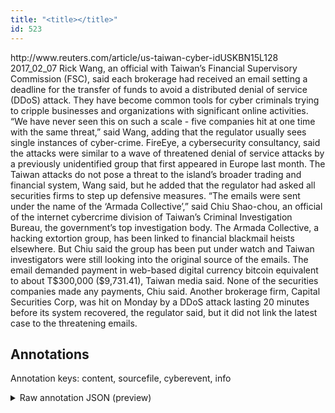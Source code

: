 ```yaml
---
title: "<title></title>"
id: 523
---
```


<title></title>
<source> http://www.reuters.com/article/us-taiwan-cyber-idUSKBN15L128 </source>
<date> 2017_02_07 </date>
<text>
Rick Wang, an official with Taiwan’s Financial Supervisory Commission (FSC), said each brokerage had received an email setting a deadline for the transfer of funds to avoid a distributed denial of service (DDoS) attack.
They have become common tools for cyber criminals trying to cripple businesses and organizations with significant online activities.
“We have never seen this on such a scale - five companies hit at one time with the same threat,” said Wang, adding that the regulator usually sees single instances of cyber-crime.
FireEye, a cybersecurity consultancy, said the attacks were similar to a wave of threatened denial of service attacks by a previously unidentified group that first appeared in Europe last month.
The Taiwan attacks do not pose a threat to the island’s broader trading and financial system, Wang said, but he added that the regulator had asked all securities firms to step up defensive measures.
“The emails were sent under the name of the ‘Armada Collective’,” said Chiu Shao-chou, an official of the internet cybercrime division of Taiwan’s Criminal Investigation Bureau, the government’s top investigation body.
The Armada Collective, a hacking extortion group, has been linked to financial blackmail heists elsewhere.
But Chiu said the group has been put under watch and Taiwan investigators were still looking into the original source of the emails.
The email demanded payment in web-based digital currency bitcoin equivalent to about T$300,000 ($9,731.41), Taiwan media said.
None of the securities companies made any payments, Chiu said.
Another brokerage firm, Capital Securities Corp, was hit on Monday by a DDoS attack lasting 20 minutes before its system recovered, the regulator said, but it did not link the latest case to the threatening emails.
</text>



## Annotations

Annotation keys: content, sourcefile, cyberevent, info

<details>
<summary>Raw annotation JSON (preview)</summary>

```json
{
  "content": "Rick Wang, an official with Taiwan\u2019s Financial Supervisory Commission (FSC), said each brokerage had received an email setting a deadline for the transfer of funds to avoid a distributed denial of service (DDoS) attack. They have become common tools for cyber criminals trying to cripple businesses and organizations with significant online activities. \u201cWe have never seen this on such a scale - five companies hit at one time with the same threat,\u201d said Wang, adding that the regulator usually sees single instances of cyber-crime. FireEye, a cybersecurity consultancy, said the attacks were similar to a wave of threatened denial of service attacks by a previously unidentified group that first appeared in Europe last month. The Taiwan attacks do not pose a threat to the island\u2019s broader trading and financial system, Wang said, but he added that the regulator had asked all securities firms to step up defensive measures. \u201cThe emails were sent under the name of the \u2018Armada Collective\u2019,\u201d said Chiu Shao-chou, an official of the internet cybercrime division of Taiwan\u2019s Criminal Investigation Bureau, the government\u2019s top investigation body. The Armada Collective, a hacking extortion group, has been linked to financial blackmail heists elsewhere. But Chiu said the group has been put under watch and Taiwan investigators were still looking into the original source of the emails. The email demanded payment in web-based digital currency bitcoin equivalent to about T$300,000 ($9,731.41), Taiwan media said. None of the securities companies made any payments, Chiu said. Another brokerage firm, Capital Securities Corp, was hit on Monday by a DDoS attack lasting 20 minutes before its system recovered, the regulator said, but it did not link the latest case to the threatening emails",
  "sourcefile": "523.txt",
  "cyberevent": {
    "hopper": [
      {
        "index": 0,
        "relation": "Same",
        "events": [
          {
            "index": "E3",
            "type": "Attack",
            "realis": "Actual",
            "nugget": {
              "startOffset": 1396,
              "index": "T10",
              "endOffset": 1412,
              "text": "demanded payment"
            },
            "argument": [
              {
                "index": "T11",
                "text": "T$300,000",
                "endOffset": 1480,
                "role": {
                  "type": "Price"
                },
                "startOffset": 1471,
                "type": "Money"
              },
              {
                "index": "T12",
                "text": "$9,731.41",
                "endOffset": 1491,
                "role": {
                  "type": "Price"
                },
                "startOffset": 1482,
                "type": "Money"
              },
              {
                "index": "T22",
                "text": "web-based digital currency bitcoin",
                "endOffset": 1450,
                "role": {
                  "type": "Payment-Method"
                },
                "startOffset": 1416,
                "type": "PaymentMethod"
              }
            ],
            "subtype": "Ransom"
          },
          {
            "index": "E5",
            "type": "Attack",
            "realis": "Actual",
            "nugget": {
              "startOffset": 1546,
              "index": "T16",
              "endOffset": 1563,
              "text": "made any payments"
            },
            "argument": [
              {
                "index": "T17",
                "text": "None of the securities companies",
                "endOffset": 1545,
                "role": {
                  "type": "Victim"
                },
                "startOffset": 1513,
                "type": "Organization"
              }
            ],
            "subtype": "Ransom"
          }
        ]
      }
    ]
  },
  "info": {
    "date": "2017_02_07
```
</details>
